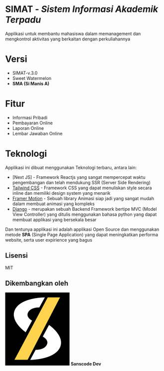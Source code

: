 # SIMAT - _Sistem Informasi Akademik Terpadu_

Applikasi untuk membantu mahasiswa dalam memanagement dan mengkontrol aktivitas yang berkaitan dengan perkuliahannya

# Versi
- SIMAT-v.3.0
- Sweet Watermelon
- **SMA (Si Manis A)**

# Fitur
- Informasi Pribadi
- Pembayaran Online
- Laporan Online
- Lembar Jawaban Online

# Teknologi

Applikasi ini dibuat menggunakan Teknologi terbaru, antara lain:

- [Next JS] - Framework Reactjs yang sangat mempercepat waktu pengembangan dan telah mendukung SSR (Server Side Rendering)
- [Tailwind CSS] - Framework CSS yang dapat menuliskan style secara inline dan memiliki design system yang menarik
- [Framer Motion] - Sebuah library Animasi siap jadi yang sangat mudah dalam membuat animasi yang kompleks
- [Django] - merupakan sebuah Backend Framework bertipe MVC (Model View Controller) yang ditulis menggunakan bahasa python yang dapat membuat applikasi yang bersekala besar

Dan tentunya applikasi ini adalah applikasi Open Source dan menggunakan metode **SPA** (Single Page Application) yang dapat meningkatkan performa website, serta user expirience yang bagus

## Lisensi
MIT

## Dikembangkan oleh 
![Alt text](https://raw.githubusercontent.com/AlvinSetyaPranata/alvinsetyaportfolio/master/public/logo%201.png)
**Sanscode Dev**

 [React JS]: <https://reactjs.org>
 [Tailwind CSS]: <https://tailwindcss.com>
 [Framer Motion]: <https://framer.com>
 [Django]: <https://www.djangoproject.com/>
  

